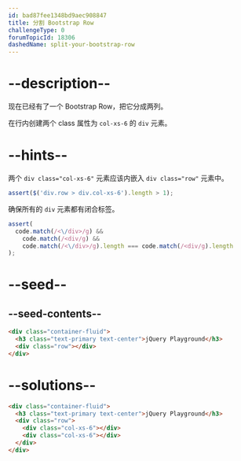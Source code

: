 ```yaml
---
id: bad87fee1348bd9aec908847
title: 分割 Bootstrap Row
challengeType: 0
forumTopicId: 18306
dashedName: split-your-bootstrap-row
---
```


# --description--

现在已经有了一个 Bootstrap Row，把它分成两列。

在行内创建两个 class 属性为 `col-xs-6` 的 `div` 元素。

# --hints--

两个 `div class="col-xs-6"` 元素应该内嵌入 `div class="row"` 元素中。

```js
assert($('div.row > div.col-xs-6').length > 1);
```

确保所有的 `div` 元素都有闭合标签。

```js
assert(
  code.match(/<\/div>/g) &&
    code.match(/<div/g) &&
    code.match(/<\/div>/g).length === code.match(/<div/g).length
);
```

# --seed--

## --seed-contents--

```html
<div class="container-fluid">
  <h3 class="text-primary text-center">jQuery Playground</h3>
  <div class="row"></div>
</div>
```

# --solutions--

```html
<div class="container-fluid">
  <h3 class="text-primary text-center">jQuery Playground</h3>
  <div class="row">
    <div class="col-xs-6"></div>
    <div class="col-xs-6"></div>
  </div>
</div>
```
